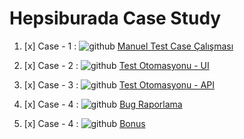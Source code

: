 # Hepsiburada Case Study


1. [x] Case - 1 : ![github](https://user-images.githubusercontent.com/35347777/146557228-7b53da03-3d0e-4024-a246-38b1172510a0.png) [Manuel Test Case Çalışması](https://github.com/onurerdemiroglu/hb-case-study/tree/main/Case-1) 
     
2. [x] Case - 2 :  ![github](https://user-images.githubusercontent.com/35347777/146557228-7b53da03-3d0e-4024-a246-38b1172510a0.png) [Test Otomasyonu - UI](https://github.com/onurerdemiroglu/hb-case-study/tree/main/Case-2)       

3. [x] Case - 3 :  ![github](https://user-images.githubusercontent.com/35347777/146557228-7b53da03-3d0e-4024-a246-38b1172510a0.png) [Test Otomasyonu - API](https://github.com/onurerdemiroglu/hb-case-study/tree/main/Case-3)       

4. [x] Case - 4 :  ![github](https://user-images.githubusercontent.com/35347777/146557228-7b53da03-3d0e-4024-a246-38b1172510a0.png) [Bug Raporlama](https://github.com/onurerdemiroglu/hb-case-study/tree/main/Case-4)  

4. [x] Case - 4 :  ![github](https://user-images.githubusercontent.com/35347777/146557228-7b53da03-3d0e-4024-a246-38b1172510a0.png) [Bonus](https://github.com/onurerdemiroglu/hb-case-study/tree/main/Bonus)  
